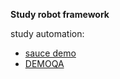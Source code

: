 
 **Study robot framework**

study automation:
- [sauce demo](https://www.saucedemo.com/)
- [DEMOQA](https://demoqa.com/)

